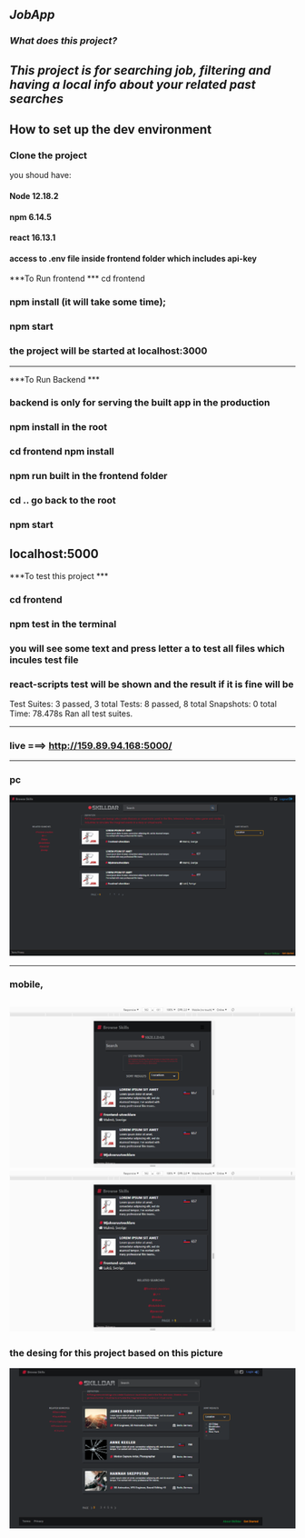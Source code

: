 ***JobApp***
---
### ***What does this project?*** 
***This project is for searching job, filtering and having a local info about your related past searches***
---


## How to set up the dev environment
### Clone the project
you shoud have:
#### Node 12.18.2
#### npm 6.14.5
#### react 16.13.1
#### access to .env file inside frontend folder which includes api-key

***To Run frontend ***
cd frontend 
### npm install  (it will take some time);
### npm start 
### the project will be started at localhost:3000

--- 
***To Run Backend *** 
### backend is only for serving the built app in the production
### npm install in the root
### cd frontend npm install 
### npm run built in the frontend folder
### cd ..  go back to the root 
### npm start
localhost:5000
--- 

***To test this project *** 
### cd frontend
### npm test in the terminal
### you will see some text and press letter a to test all files which incules test file
### react-scripts test will be shown and the result if it is fine will be
Test Suites: 3 passed, 3 total
Tests:       8 passed, 8 total
Snapshots:   0 total
Time:        78.478s
Ran all test suites.

--- 

### live ===>  http://159.89.94.168:5000/

---
### pc
![./frontend/public/pc.png](./frontend/public/pc.png)

---
### mobile, 
![./frontend/public/mobile.png](./frontend/public/mobile.png)
![./frontend/public/mobile2.png](./frontend/public/mobile2.png)
---
### the desing for this project based on this picture
![./frontend/public/design.png](./frontend/public/design.png)
